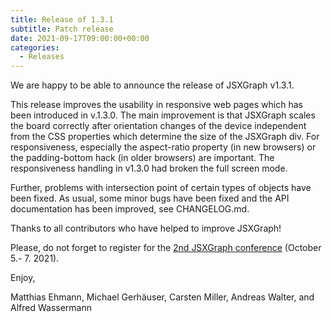 ```yaml
---
title: Release of 1.3.1
subtitle: Patch release
date: 2021-09-17T09:00:00+00:00
categories:
  - Releases
---
```


We are happy to be able to announce the release of JSXGraph v1.3.1.

This release improves the usability in responsive web pages which has been introduced in v.1.3.0.
The main improvement is that JSXGraph scales the board correctly after orientation changes of the device independent from the CSS properties which determine the size of the JSXGraph div. For responsiveness, especially the aspect-ratio property (in new browsers) or the padding-bottom hack (in older browsers) are important. The responsiveness handling in v1.3.0 had broken the full screen mode.

Further, problems with intersection point of certain types of objects have been fixed. As usual, some minor bugs have been fixed and the API documentation has been improved, see CHANGELOG.md.

Thanks to all contributors who have helped to improve JSXGraph!

Please, do not forget to register for the [2nd JSXGraph conference](https://jsxgraph.org/conf2021) (October 5.- 7. 2021).

Enjoy,

Matthias Ehmann, Michael Gerhäuser, Carsten Miller, Andreas Walter, and Alfred Wassermann
